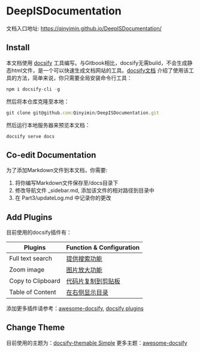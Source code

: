 # DeepISDocumentation
文档入口地址: https://qinyimin.github.io/DeepISDocumentation/

## Install

本文档使用 [docsify](https://docsify.js.org/#/) 工具编写。与Gitbook相比，docsify无需build，不会生成静态html文件，是一个可以快速生成文档网站的工具。[docsify文档](https://docsify.js.org/#/quickstart) 介绍了使用该工具的方法，简单来说，你只需要全局安装命令行工具：

```javascript
npm i docsify-cli -g
```

然后将本仓库克隆至本地：

```javascript
git clone git@github.com:Qinyimin/DeepISDocumentation.git
```

然后运行本地服务器来预览本文档：
```javascript
docsify serve docs
```
## Co-edit Documentation
为了添加Markdown文件到本文档，你需要:
1. 将你编写Markdown文件保存至/docs目录下
2. 修改导航文件 _sidebar.md, 添加该文件的相对路径到目录中
3. 在 Part3/updateLog.md 中记录你的更改

[^在提交更改到Github之前，请使用docsify serve命令预览以确保你的md文件能够正常显示！]: 


## Add Plugins
目前使用的docsify插件有：

|  Plugins    |   Function & Configuration   |
| ---- | ---- |
|   Full text search   |  [提供搜索功能](https://docsify.js.org/#/plugins?id=full-text-search)    |
|   Zoom image   |   [图片放大功能](https://docsify.js.org/#/plugins?id=zoom-image)   |
|   Copy to Clipboard   |   [代码片复制到剪贴板](https://docsify.js.org/#/plugins?id=copy-to-clipboard)   |
|   Table of Content   |  [在右侧显示目录](https://github.com/mrpotatoes/docsify-toc)    |

添加更多插件请参考：[awesome-docsify](https://github.com/docsifyjs/awesome-docsify#plugins),  [docsify plugins](https://docsify.js.org/#/plugins)

## Change Theme
目前使用的主题为：[docsify-themable Simple](https://jhildenbiddle.github.io/docsify-themeable/#/themes)
更多主题：[awesome-docsify](https://github.com/docsifyjs/awesome-docsify#themes)